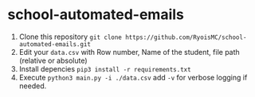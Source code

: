 
# school-automated-emails

 1. Clone this repository `git clone https://github.com/RyoisMC/school-automated-emails.git`
 2. Edit your `data.csv` with Row number, Name of the student, file path (relative or absolute)
 3. Install depencies `pip3 install -r requirements.txt`
 4. Execute `python3 main.py -i ./data.csv` add `-v` for verbose logging if needed.
